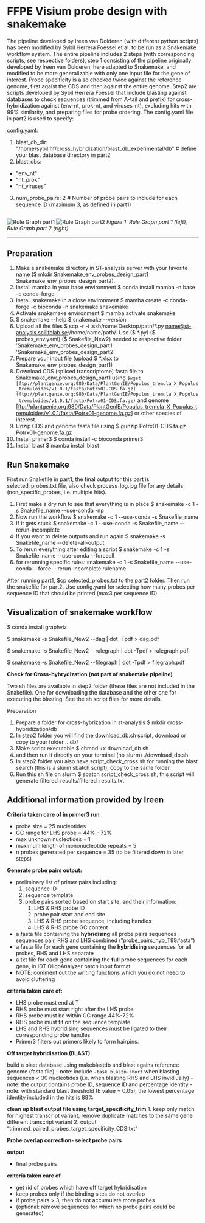 # FFPE Visium probe design with snakemake
The pipeline developed by Ireen van Dolderen (with different python scripts) has been modified by Sybil Herrera Foessel et al. to be run as a Snakemake workflow system. The entire pipeline includes 2 steps (with corresponding scripts, see respective folders), step 1 consisting of the pipeline originally developed by Ireen van Dolderen, here adapted to Snakemake, and modified to be more generalizable with only one input file for the gene of interest. Probe specificity is also checked twice against the reference genome, first agaist the CDS and then against the entire genome. Step2 are scripts developed by Sybil Herrera Foessel that include blasting against databases to check sequences (trimmed from A-tail and prefix) for cross-hybridization against (env-nt, prok-nt, and viruses-nt), excluding hits with 99% similarity, and preparing files for probe ordering. The config.yaml file in part2 is used to specify: 

config.yaml:
1) blast_db_dir: "/home/sybil.hf/cross_hybridization/blast_db_experimental/db" # define your blast database directory in part2
2) blast_dbs:
  - "env_nt"
  - "nt_prok"
  - "nt_viruses"

3) num_probe_pairs: 2  # Number of probe pairs to include for each sequence ID (maximum 3, as defined in part1)

##
![Rule Graph part1](Step1/rulegraph_part1.png)
![Rule Graph part2](Step2/rulegraph_part2.png)
*Figure 1: Rule Graph part 1 (left), Rule Graph part 2 (right)*

---

## Preparation

1. Make a snakemake directory in ST-analysis server with your favorite name ($ mkdir Snakemake_env_probes_design_part1 Snakemake_env_probes_design_part2).
2. Install mamba in your base environment $ conda install mamba -n base -c conda-forge
3. Install snakemake in a close environment $ mamba create -c conda-forge -c bioconda -n snakemake snakemake
4. Activate snakemake environment $ mamba activate snakemake
5. $ snakemake --help $ snakemake --version
6. Upload all the files $ scp -r -i .ssh/name Desktop/path/*.py name@st-analysis.scilifelab.se:/home/name/path/. Use ($ *.py) ($ probes_env.yaml) ($ Snakefile_New2) needed to respective folder 'Snakemake_env_probes_design_part1' 'Snakemake_env_probes_design_part2'
7. Prepare your input file (upload $ *.xlsx to Snakemake_env_probes_design_part1)
8. Download CDS (spliced transcriptome) fasta file to Snakemake_env_probes_design_part1 using `$wget [ftp://plantgenie.org:980/Data/PlantGenIE/Populus_tremula_X_Populus_tremuloides/v1.0.1/fasta/Potrx01-CDS.fa.gz](ftp://plantgenie.org:980/Data/PlantGenIE/Populus_tremula_X_Populus_tremuloides/v1.0.1/fasta/Potrx01-CDS.fa.gz)` and genome [ftp://plantgenie.org:980/Data/PlantGenIE/Populus_tremula_X_Populus_tremuloides/v1.0.1/fasta/Potrx01-genome.fa.gz] or other species of interest. 
9. Unzip CDS and genome fasta file using $ gunzip Potrx01-CDS.fa.gz Potrx01-genome.fa.gz 
10. Install primer3 $ conda install -c bioconda primer3
11. Install blast $ mamba install blast

## Run Snakemake
First run Snakefile in part1, the final output for this part is selected_probes.txt file, also check process_log.log file for any details (non_specific_probes, i.e. multiple hits).

1. First make a dry run to see that everything is in place $ snakemake -c 1 -s Snakefile_name --use-conda -np
2. Now run the workflow $ snakemake -c 1 --use-conda -s Snakefile_name
3. If it gets stuck $ snakemake -c 1 --use-conda -s Snakefile_name --rerun-incomplete
4. If you want to delete outputs and run again $ snakemake -s Snakefile_name --delete-all-output
5. To rerun everything after editing a script $ snakemake -c 1 -s Snakefile_name --use-conda --forceall
6. for rerunning specific rules: snakemake -c 1 -s Snakefile_name --use-conda --force --rerun-incomplete rulename

After running part1, $cp selected_probes.txt to the part2 folder. Then run the snakefile for part2. Use config.yaml for selecting how many probes per sequence ID that should be printed (max3 per sequence ID). 

## Visualization of snakemake workflow
$ conda install graphviz

$ snakemake -s Snakefile_New2 --dag | dot -Tpdf > dag.pdf

$ snakemake -s Snakefile_New2 --rulegraph | dot -Tpdf > rulegraph.pdf

$ snakemake -s Snakefile_New2 --filegraph | dot -Tpdf > filegraph.pdf


**Check for Cross-hybrydization (not part of snakemake pipeline)**

Two sh files are available in step2 folder (these files are not included in the Snakefile). One for downloading the database and the other one for executing the blasting. See the sh script files for more details. 

Preparation
1. Prepare a folder for cross-hybrization in st-analysis $ mkdir cross-hybridization/db
2. In step2 folder you will find the download_db.sh script, download or copy to your folder .. db/
3. Make script executable $ chmod +x download_db.sh
4. and then run it directly on your terminal (no slurm) 
./download_db.sh 
5. In step2 folder you also have script_check_cross.sh for running the blast search (this is a slurm sbatch script), copy to the same folder.
6. Run this sh file on slurm $ sbatch script_check_cross.sh, this script will generate filtered_results/filtered_results.txt



## Additional information provided by Ireen

**Criteria taken care of in primer3 run** 

- probe size = 25 nucleotides
- GC range for LHS probe = 44% - 72%
- max unknown nucleotides = 1
- maximum length of mononucleotide repeats = 5
- n probes generated per sequence = 35 (to be filtered down in later steps)


**Generate probe pairs output:** 

- preliminary list of primer pairs including:
    1. sequence ID 
    2. sequence template 
    3. probe pairs sorted based on start site, and their information: 
        1. LHS & RHS probe ID
        2. probe pair start and end site 
        3. LHS & RHS probe sequence, including handles 
        4. LHS & RHS probe GC content 
- a fasta file containing the ************************hybridising************************ all probe pairs sequences sequences pair, RHS and LHS combined (”probe_pairs_hyb_T89.fasta”)
- a fasta file for each gene containing the ************************hybridising************************ sequences for all probes, RHS and LHS separate
- a txt file for each gene containing the **********full********** probe sequences for each gene, in IDT OligoAnalyzer batch input format
- NOTE: comment out the writing functions which you do not need to avoid cluttering

**criteria taken care of:**

- LHS probe must end at T
- RHS probe must start right after the LHS probe
- RHS probe must be within GC range 44%-72%
- RHS probe must fit on the sequence template
- LHS and RHS hybridising sequences must be ligated to their corresponding probe handles
- Primer3 filters out primers likely to form hairpins.

**Off target hybridisation (BLAST)**

build a blast database using makeblastdb and blast agains reference genome (fasta file)
    - note: include `-task blastn-short` when blasting sequences < 30 nucleotides (i.e. when blasting RHS and LHS invidiually)
    - note: the output contains probe ID, sequence ID and percentage identity
    - note: with standard blast threshold (E value = 0.05), the lowest percentage identity included in the hits is 88%

**clean up blast output file using target_specificity_trim**
    1. keep only match for highest transcript variant, remove duplicate matches to the same gene different transcript variant 
    2. output “trimmed_paired_probes_target_specificity_CDS.txt” 

**Probe overlap correction- select probe pairs**

**output** 

- final probe pairs

**criteria taken care of**

- get rid of probes which have off target hybridisation
- keep probes only if the binding sites do not overlap
- if probe pairs > 3, then do not accumulate more probes
- (optional: remove sequences for which no probe pairs could be generated)



